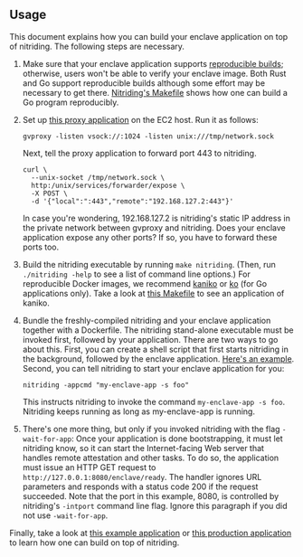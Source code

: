 ## Usage

This document explains how you can build your enclave application on top of
nitriding.  The following steps are necessary.

1. Make sure that your enclave application supports [reproducible
   builds](https://reproducible-builds.org); otherwise, users won't be able to
   verify your enclave image.  Both Rust and Go support reproducible builds
   although some effort may be necessary to get there.
   [Nitriding's Makefile](../Makefile) shows how one can build a Go program
   reproducibly.

2. Set up
   [this proxy application](https://github.com/containers/gvisor-tap-vsock/tree/main/cmd/gvproxy)
   on the EC2 host.  Run it as follows:
   ```
   gvproxy -listen vsock://:1024 -listen unix:///tmp/network.sock
   ```
   Next, tell the proxy application to forward port 443 to nitriding.
   ```
   curl \
     --unix-socket /tmp/network.sock \
     http:/unix/services/forwarder/expose \
     -X POST \
     -d '{"local":":443","remote":"192.168.127.2:443"}'
   ```
   In case you're wondering, 192.168.127.2 is nitriding's static IP address in
   the private network between gvproxy and nitriding.  Does your enclave
   application expose any other ports?  If so, you have to forward these ports
   too.

3. Build the nitriding executable by running `make nitriding`.
   (Then, run `./nitriding -help` to see a list of command line options.)
   For reproducible Docker images, we recommend
   [kaniko](https://github.com/GoogleContainerTools/kaniko)
   or
   [ko](https://github.com/ko-build/ko) (for Go applications only).
   Take a look at [this
   Makefile](https://github.com/brave/star-randsrv/blob/main/Makefile) to see
   an application of kaniko.

3. Bundle the freshly-compiled nitriding and your enclave application together
   with a Dockerfile.  The nitriding stand-alone executable must be invoked
   first, followed by your application.  There are two ways to go about this.
   First, you can create a shell script that first starts nitriding in the
   background, followed by the enclave application.  [Here's an
   example](../example/start.sh).  Second, you can tell nitriding to start your
   enclave application for you:
   ```
   nitriding -appcmd "my-enclave-app -s foo"
   ```
   This instructs nitriding to invoke the command `my-enclave-app -s foo`.
   Nitriding keeps running as long as my-enclave-app is running.

4. There's one more thing, but only if you invoked nitriding with the flag
   `-wait-for-app`: Once your application is done bootstrapping, it must let
   nitriding know, so it can start the Internet-facing Web server that handles
   remote attestation and other tasks.  To do so, the application must issue an
   HTTP GET request to `http://127.0.0.1:8080/enclave/ready`.  The handler
   ignores URL parameters and responds with a status code 200 if the request
   succeeded.  Note that the port in this example, 8080, is controlled by
   nitriding's `-intport` command line flag.  Ignore this paragraph if you did
   not use `-wait-for-app`.

Finally, take a look at
[this example application](/example)
or
[this production application](https://github.com/brave/star-randsrv/)
to learn how one can build on top of nitriding.
